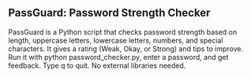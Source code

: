 ## PassGuard: Password Strength Checker
PassGuard is a Python script that checks password strength based on length, uppercase letters, lowercase letters, numbers, and special characters. It gives a rating (Weak, Okay, or Strong) and tips to improve.
Run it with python password_checker.py, enter a password, and get feedback. Type q to quit. No external libraries needed.
